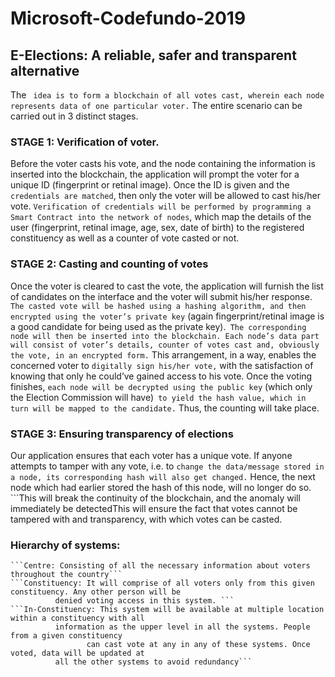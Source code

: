 # Microsoft-Codefundo-2019
  ## E-Elections: A reliable, safer and transparent alternative
                               

The ``` idea is to form a blockchain of all votes cast, wherein each node represents data of one particular voter.``` The entire scenario can be carried out in 3 distinct stages.


   ### STAGE 1: Verification of voter.
Before the voter casts his vote, and the node containing the information is inserted into the blockchain, the application will prompt the voter for a unique ID (fingerprint or retinal image). Once the ID is given and the``` credentials are matched```, then only the voter will be allowed to cast his/her vote. ```Verification of credentials will be performed by programming a Smart Contract into the network of nodes```, which map the details of the user (fingerprint, retinal image, age, sex, date of birth) to the registered constituency as well as a counter of vote casted or not. 

   ### STAGE 2: Casting and counting of votes 
Once the voter is cleared to cast the vote, the application will furnish the list of candidates on the interface and the voter will submit his/her response. ```The casted vote will be hashed using a hashing algorithm, and then encrypted using the voter’s private key``` (again fingerprint/retinal image is a good candidate for being used as the private key).``` The corresponding node will then be inserted into the blockchain. Each node’s data part will consist of voter’s details, counter of votes cast and, obviously the vote, in an encrypted form.``` This arrangement, in a way, enables the concerned voter to ```digitally sign his/her vote,``` with the satisfaction of knowing that only he could’ve gained access to his vote. 
Once the voting finishes, ```each node will be decrypted using the public key``` (which only the Election Commission will have)``` to yield the hash value, which in turn will be mapped to the candidate.``` Thus, the counting will take place.

  ###   STAGE 3: Ensuring transparency of elections
Our application ensures that each voter has a unique vote. If anyone attempts to tamper with any vote, i.e. to ```change the data/message stored in a node, its corresponding hash will also get changed.``` Hence, the next node which had earlier stored the hash of this node, will no longer do so. ```This will break the continuity of the blockchain, and the anomaly will immediately be detectedThis will ensure the fact that votes cannot be tampered with and transparency, with which votes can be casted.

### Hierarchy of systems:
	```Centre: Consisting of all the necessary information about voters throughout the country```
	```Constituency: It will comprise of all voters only from this given constituency. Any other person will be
			  denied voting access in this system. ```
	```In-Constituency: This system will be available at multiple location within a constituency with all
			  information as the upper level in all the systems. People from a given constituency
	                 can cast vote at any in any of these systems. Once voted, data will be updated at 
			  all the other systems to avoid redundancy```
